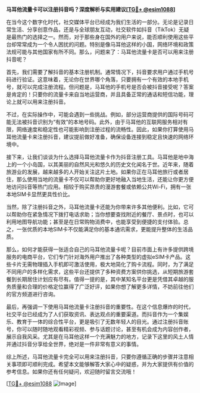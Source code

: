 **马耳他流量卡可以注册抖音吗？深度解析与实用建议[[TG💪+ @esim1088](https://t.me/s/esim1088)]**

在当今这个数字化时代，社交媒体平台已经成为我们生活的一部分。无论是记录日常生活、分享创意作品，还是与全球朋友互动，社交软件如抖音（TikTok）无疑是最热门的选择之一。然而，对于那些身在国外的用户来说，能否顺利使用这些平台却常常成为一个令人困扰的问题。特别是像马耳他这样的小国，网络环境和政策法规可能与其他国家有所不同。那么，问题来了：马耳他流量卡是否可以用来注册抖音呢？

首先，我们需要了解抖音的基本注册机制。通常情况下，抖音要求用户通过手机号码进行验证。这意味着，无论你在世界哪个角落，只要拥有一个有效的本地手机号，就可以完成注册流程。但问题是，马耳他的手机号是否会被抖音接受呢？答案是肯定的！只要你的流量卡来自当地运营商，并且具备正常的通话和短信功能，理论上就可以用来注册抖音。

不过，在实际操作中，可能会遇到一些挑战。例如，部分运营商提供的国际号码可能无法被抖音识别为“有效”的本地号码。此外，由于马耳他的互联网服务相对有限，网络速度和稳定性也可能影响到注册过程的流畅性。因此，如果你打算使用马耳他流量卡来注册抖音，建议提前做好准备，确保设备连接到稳定且快速的网络环境中。

接下来，让我们谈谈为什么选择马耳他流量卡作为抖音注册工具。马耳他是地中海上的一个小岛国，以其美丽的自然风光和悠久的历史文化闻名于世。近年来，随着旅游业的发展，越来越多的人开始关注这片土地。如果你正在马耳他旅行或者居住，那么使用当地的流量卡不仅可以帮助你更好地融入当地生活，还能让你更方便地访问抖音等热门应用。相较于购买昂贵的漫游套餐或依赖公共Wi-Fi，拥有一张本地SIM卡显然更具性价比。

当然，除了注册抖音之外，马耳他流量卡还能为你带来许多其他便利。比如，它可以帮助你在紧急情况下拨打电话求助；当你想要查找附近的餐厅、景点时，也可以利用地图导航功能；甚至是在日常购物消费中，也能享受到便捷的支付体验。总之，一张优质的本地SIM卡不仅能满足你的基本通讯需求，更能提升整体的生活品质。

那么，如何才能获得一张适合自己的马耳他流量卡呢？目前市面上有许多提供跨境服务的电商平台，它们专门针对海外用户推出了各种类型的虚拟eSIM卡产品。这些卡片无需物理插入手机即可激活使用，极大地简化了购卡流程。同时，为了满足不同用户的多样化需求，这些平台还提供了多种资费方案供你挑选，从短期旅游套餐到长期居住计划应有尽有。值得一提的是，其中某知名平台更是凭借其卓越的服务质量和合理的价格定位赢得了广泛好评，如果你想了解更多详情，不妨前往他们的官方频道进行咨询。

最后，再强调一下使用马耳他流量卡注册抖音的重要性。在这个信息爆炸的时代，社交平台已经成为了人们获取资讯、表达观点的重要渠道。而抖音作为一个集娱乐、教育于一体的综合性平台，更是吸引了无数年轻人的目光。通过注册抖音账号，你可以随时随地观看精彩视频、参与话题讨论，甚至有机会成为内容创作者，展示自我风采。尤其是在马耳他这样一个充满魅力的地方，记录下这里的风土人情并通过抖音分享给全世界，绝对是一件非常有意义的事情。

综上所述，马耳他流量卡完全可以用来注册抖音，只要你遵循正确的步骤并注意相关事项即可顺利完成。希望本文能够解答大家心中的疑惑，并为大家提供有价值的参考信息。如果你还有任何疑问，欢迎随时留言交流哦！

[[TG💪+ @esim1088](https://t.me/s/esim1088) ![Image](https://i.postimg.cc/4NQfJmqS/Snipaste-2025-05-13-00-14-12.png)]